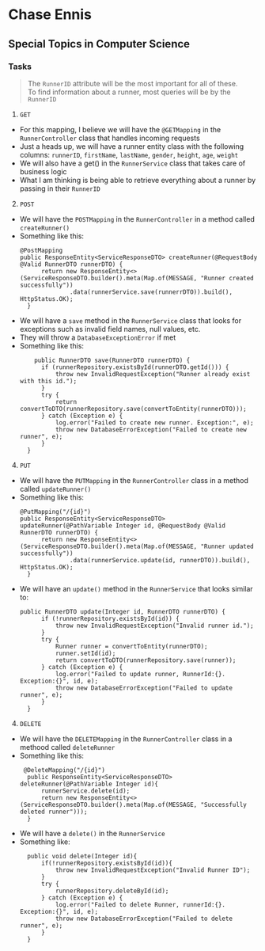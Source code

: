 # Chase Ennis

## Special Topics in Computer Science

### Tasks

> The `RunnerID` attribute will be the most important for all of these.  
> To find information about a runner, most queries will be by the `RunnerID`


1. `GET`
* For this mapping, I believe we will have the `@GETMapping` in the `RunnerController` class that handles incoming requests
* Just a heads up, we will have a runner entity class with the following columns: `runnerID`, `firstName`, `lastName`, `gender`, `height`, `age`, `weight`
* We will also have a get() in the `RunnerService` class that takes care of business logic
* What I am thinking is being able to retrieve everything about a runner by passing in their `RunnerID`


2. `POST`
* We will have the `POSTMapping` in the `RunnerController` in a method called `createRunner()`
* Something like this:
  ```
  @PostMapping
  public ResponseEntity<ServiceResponseDTO> createRunner(@RequestBody @Valid RunnerDTO runnerDTO) {
        return new ResponseEntity<>(ServiceResponseDTO.builder().meta(Map.of(MESSAGE, "Runner created successfully"))
                .data(runnerService.save(runnerrDTO)).build(), HttpStatus.OK);
    }
  ```
* We will have a `save` method in the `RunnerService` class that looks for exceptions such as invalid field names, null values, etc.
* They will throw a `DatabaseExceptionError` if met
* Something like this:
  ```
      public RunnerDTO save(RunnerDTO runnerDTO) {
        if (runnerRepository.existsById(runnerDTO.getId())) {
            throw new InvalidRequestException("Runner already exist with this id.");
        }
        try {
            return convertToDTO(runnerRepository.save(convertToEntity(runnerDTO)));
        } catch (Exception e) {
            log.error("Failed to create new runner. Exception:", e);
            throw new DatabaseErrorException("Failed to create new runner", e);
        }
    }
  ```


4. `PUT`
* We will have the `PUTMapping` in the `RunnerController` class in a method called `updateRunner()`
* Something like this:
  ```
  @PutMapping("/{id}")
  public ResponseEntity<ServiceResponseDTO> updateRunner(@PathVariable Integer id, @RequestBody @Valid RunnerDTO runnerDTO) {
        return new ResponseEntity<>(ServiceResponseDTO.builder().meta(Map.of(MESSAGE, "Runner updated successfully"))
                .data(runnerService.update(id, runnerDTO)).build(), HttpStatus.OK);
    }
  ```
* We will have an `update()` method in the `RunnerService` that looks similar to:
  ```
  public RunnerDTO update(Integer id, RunnerDTO runnerDTO) {
        if (!runnerRepository.existsById(id)) {
            throw new InvalidRequestException("Invalid runner id.");
        }
        try {
            Runner runner = convertToEntity(runnerDTO);
            runner.setId(id);
            return convertToDTO(runnerRepository.save(runner));
        } catch (Exception e) {
            log.error("Failed to update runner, RunnerId:{}. Exception:{}", id, e);
            throw new DatabaseErrorException("Failed to update runner", e);
        }
    }
  ```

4. `DELETE`
* We will have the `DELETEMapping` in the `RunnerController` class in a methood called `deleteRunner`
* Something like this:
  ```
   @DeleteMapping("/{id}")
    public ResponseEntity<ServiceResponseDTO> deleteRunner(@PathVariable Integer id){
        runnerService.delete(id);
        return new ResponseEntity<>(ServiceResponseDTO.builder().meta(Map.of(MESSAGE, "Successfully deleted runner")));
    }
  ```
* We will have a `delete()` in the `RunnerService`
* Something like:
  ```
    public void delete(Integer id){
        if(!runnerRepository.existsById(id)){
            throw new InvalidRequestException("Invalid Runner ID");
        }
        try {
            runnerRepository.deleteById(id);
        } catch (Exception e) {
            log.error("Failed to delete Runner, runnerId:{}. Exception:{}", id, e);
            throw new DatabaseErrorException("Failed to delete runner", e);
        }
    }
  ```

